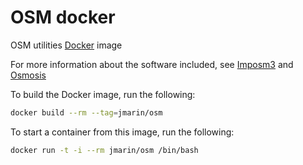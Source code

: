 OSM docker
==========

OSM utilities [Docker](https://docker.io) image

For more information about the software included, see [Imposm3](https://github.com/omniscale/imposm3) and [Osmosis](https://github.com/openstreetmap/osmosis)

To build the Docker image, run the following:

```bash
docker build --rm --tag=jmarin/osm
```

To start a container from this image, run the following:

```bash
docker run -t -i --rm jmarin/osm /bin/bash
```
